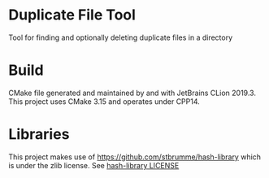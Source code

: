 # Duplicate File Tool
Tool for finding and optionally deleting duplicate files in a directory

# Build
CMake file generated and maintained by and with JetBrains CLion 2019.3. This project uses CMake 3.15 and operates under CPP14.

# Libraries
This project makes use of https://github.com/stbrumme/hash-library which is under the zlib license. See [hash-library LICENSE](hash-library/LICENSE)